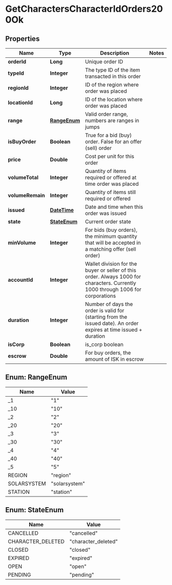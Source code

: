 
# GetCharactersCharacterIdOrders200Ok

## Properties
Name | Type | Description | Notes
------------ | ------------- | ------------- | -------------
**orderId** | **Long** | Unique order ID | 
**typeId** | **Integer** | The type ID of the item transacted in this order | 
**regionId** | **Integer** | ID of the region where order was placed | 
**locationId** | **Long** | ID of the location where order was placed | 
**range** | [**RangeEnum**](#RangeEnum) | Valid order range, numbers are ranges in jumps | 
**isBuyOrder** | **Boolean** | True for a bid (buy) order. False for an offer (sell) order | 
**price** | **Double** | Cost per unit for this order | 
**volumeTotal** | **Integer** | Quantity of items required or offered at time order was placed | 
**volumeRemain** | **Integer** | Quantity of items still required or offered | 
**issued** | [**DateTime**](DateTime.md) | Date and time when this order was issued | 
**state** | [**StateEnum**](#StateEnum) | Current order state | 
**minVolume** | **Integer** | For bids (buy orders), the minimum quantity that will be accepted in a matching offer (sell order) | 
**accountId** | **Integer** | Wallet division for the buyer or seller of this order. Always 1000 for characters. Currently 1000 through 1006 for corporations | 
**duration** | **Integer** | Number of days the order is valid for (starting from the issued date). An order expires at time issued + duration | 
**isCorp** | **Boolean** | is_corp boolean | 
**escrow** | **Double** | For buy orders, the amount of ISK in escrow | 


<a name="RangeEnum"></a>
## Enum: RangeEnum
Name | Value
---- | -----
_1 | &quot;1&quot;
_10 | &quot;10&quot;
_2 | &quot;2&quot;
_20 | &quot;20&quot;
_3 | &quot;3&quot;
_30 | &quot;30&quot;
_4 | &quot;4&quot;
_40 | &quot;40&quot;
_5 | &quot;5&quot;
REGION | &quot;region&quot;
SOLARSYSTEM | &quot;solarsystem&quot;
STATION | &quot;station&quot;


<a name="StateEnum"></a>
## Enum: StateEnum
Name | Value
---- | -----
CANCELLED | &quot;cancelled&quot;
CHARACTER_DELETED | &quot;character_deleted&quot;
CLOSED | &quot;closed&quot;
EXPIRED | &quot;expired&quot;
OPEN | &quot;open&quot;
PENDING | &quot;pending&quot;



